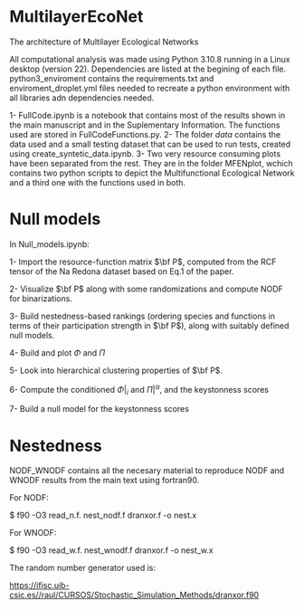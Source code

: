 # MultilayerEcoNet
The architecture of Multilayer Ecological Networks

All computational analysis was made using Python 3.10.8 running in  a Linux desktop (version 22). Dependencies are listed at the begining of each file.
python3_enviroment contains the requirements.txt and enviroment_droplet.yml files needed to recreate a python environment with all libraries adn dependencies needed.

1- FullCode.ipynb is a notebook that contains most of the results shown in the main manuscript and in the Suplementary Information. The functions used are stored in FullCodeFunctions.py.
2- The folder *data* contains the data used and a small testing dataset that can be used to run tests, created using create_syntetic_data.ipynb.
3- Two very resource consuming plots have been separated from the rest. They are in the folder MFENplot, wchich contains two python scripts to depict the Multifunctional Ecological Network and a third one with the functions used in both.

# Null models

In Null_models.ipynb:

1- Import the resource-function matrix $\bf P$, computed from the RCF tensor of the Na Redona dataset based on Eq.1 of the paper.

2- Visualize $\bf P$ along with some randomizations and compute NODF for binarizations.

3- Build nestedness-based rankings (ordering species and functions in terms of their participation strength in $\bf P$), along with suitably defined null models.

4- Build and plot $\Phi$ and $\Pi$

5- Look into hierarchical clustering properties of $\bf P$.

6- Compute the conditioned $\Phi|_i$ and $\Pi|^\alpha$, and the keystonness scores

7- Build a null model for the keystonness scores


# Nestedness 

NODF_WNODF contains all the necesary material to reproduce NODF and WNODF results from the main text using fortran90. 

For NODF:

$ f90 -O3 read_n.f. nest_nodf.f dranxor.f -o nest.x

For WNODF:

$ f90 -O3 read_w.f. nest_wnodf.f dranxor.f -o nest_w.x

The random number generator used is:

https://ifisc.uib-csic.es//raul/CURSOS/Stochastic_Simulation_Methods/dranxor.f90